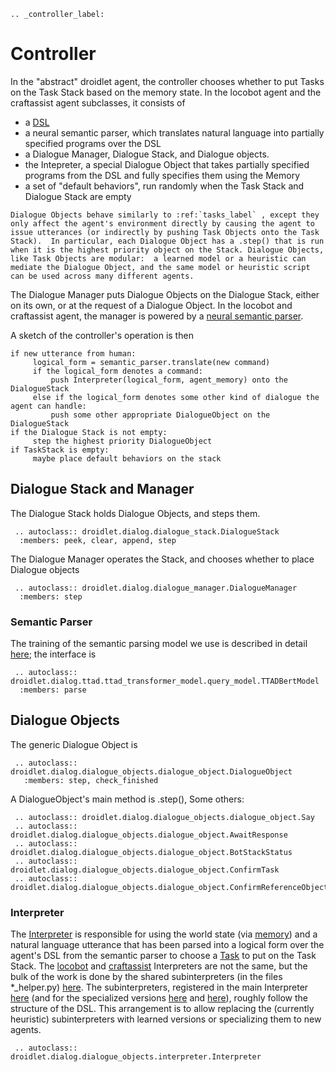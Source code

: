```eval_rst
.. _controller_label:
```
# Controller

In the "abstract" droidlet agent, the controller chooses whether to put Tasks on the Task Stack based on the memory state.   In the locobot agent and the craftassist agent subclasses, it consists of

* a [DSL](https://github.com/facebookresearch/droidlet/blob/main/droidlet/memory/documents/Action_Dictionary_Spec.md)
* a neural semantic parser, which translates natural language into partially specified programs over the DSL
* a Dialogue Manager, Dialogue Stack, and Dialogue objects.
* the Intepreter, a special Dialogue Object that takes partially specified programs from the DSL and fully specifies them using the Memory
* a set of "default behaviors", run randomly when the Task Stack and Dialogue Stack are empty
```eval_rst
Dialogue Objects behave similarly to :ref:`tasks_label` , except they only affect the agent's environment directly by causing the agent to issue utterances (or indirectly by pushing Task Objects onto the Task Stack).  In particular, each Dialogue Object has a .step() that is run when it is the highest priority object on the Stack. Dialogue Objects, like Task Objects are modular:  a learned model or a heuristic can mediate the Dialogue Object, and the same model or heuristic script can be used across many different agents.
```

The Dialogue Manager puts Dialogue Objects on the Dialogue Stack, either on its own, or at the request of a Dialogue Object.  In the locobot and craftassist agent, the manager is powered by a [neural semantic parser](https://github.com/facebookresearch/droidlet/blob/main/droidlet/dialog/ttad/).

A sketch of the controller's operation is then
```
if new utterance from human:
     logical_form = semantic_parser.translate(new command)
     if the logical_form denotes a command:
         push Interpreter(logical_form, agent_memory) onto the DialogueStack
     else if the logical_form denotes some other kind of dialogue the agent can handle:
         push some other appropriate DialogueObject on the DialogueStack
if the Dialogue Stack is not empty:
     step the highest priority DialogueObject
if TaskStack is empty:
     maybe place default behaviors on the stack
```


## Dialogue Stack and Manager ##
The Dialogue Stack holds Dialogue Objects, and steps them.
```eval_rst
 .. autoclass:: droidlet.dialog.dialogue_stack.DialogueStack
  :members: peek, clear, append, step
```
The Dialogue Manager operates the Stack, and chooses whether to place Dialogue objects
```eval_rst
 .. autoclass:: droidlet.dialog.dialogue_manager.DialogueManager
  :members: step
```
### Semantic Parser ###
The training of the semantic parsing model we use is described in detail [here](https://github.com/facebookresearch/droidlet/tree/main/droidlet/dialog/ttad/); the interface is
```eval_rst
 .. autoclass:: droidlet.dialog.ttad.ttad_transformer_model.query_model.TTADBertModel
  :members: parse
```
## Dialogue Objects ##
The generic Dialogue Object is
```eval_rst
 .. autoclass:: droidlet.dialog.dialogue_objects.dialogue_object.DialogueObject
   :members: step, check_finished
```
A DialogueObject's main method is .step(),
Some others:

```eval_rst
 .. autoclass:: droidlet.dialog.dialogue_objects.dialogue_object.Say
 .. autoclass:: droidlet.dialog.dialogue_objects.dialogue_object.AwaitResponse
 .. autoclass:: droidlet.dialog.dialogue_objects.dialogue_object.BotStackStatus
 .. autoclass:: droidlet.dialog.dialogue_objects.dialogue_object.ConfirmTask
 .. autoclass:: droidlet.dialog.dialogue_objects.dialogue_object.ConfirmReferenceObject

```



### Interpreter ###
The [Interpreter](https://github.com/facebookresearch/droidlet/blob/main/droidlet/dialog/dialogue_objects/intepreter.py) is responsible for using the world state \(via [memory](memory.md)\) and a natural language utterance that has been parsed into a logical form over the agent's DSL from the semantic parser to choose a [Task](memory.md) to put on the Task Stack.   The [locobot](https://github.com/fairinternal/minecraft/blob/master/locobot/agent/dialogue_objects/loco_intepreter.py) and [craftassist](https://github.com/fairinternal/minecraft/blob/master/craftassist/agent/dialogue_objects/mc_intepreter.py) Interpreters are not the same, but the bulk of the work is done by the shared subinterpreters (in the files \*\_helper.py) [here](https://github.com/facebookresearch/droidlet/blob/main/droidlet/dialog/dialogue_objects/).  The subinterpreters, registered in the main Interpreter [here](https://github.com/facebookresearch/droidlet/blob/main/droidlet/dialog/dialogue_objects/intepreter.py#L55) \(and for the specialized versions [here](https://github.com/fairinternal/minecraft/blob/master/locobot/agent/dialogue_objects/loco_intepreter.py#L56) and [here](https://github.com/fairinternal/minecraft/blob/master/craftassist/agent/dialogue_objects/mc_intepreter.py#L61)\), roughly follow the structure of the DSL.  This arrangement is to allow replacing the (currently heuristic) subinterpreters with learned versions or specializing them to new agents.

```eval_rst
 .. autoclass:: droidlet.dialog.dialogue_objects.interpreter.Interpreter
```
